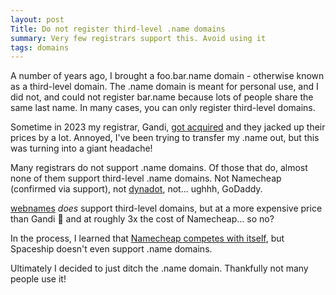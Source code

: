 ```yaml
---
layout: post
Title: Do not register third-level .name domains
summary: Very few registrars support this. Avoid using it
tags: domains
---
```


A number of years ago, I brought a foo.bar.name domain - otherwise known as a third-level domain. The .name domain is meant for personal use, and I did not, and could not register bar.name because lots of people share the same last name. In many cases, you can only register third-level domains.

Sometime in 2023 my registrar, Gandi, [got acquired][1] and they jacked up their prices by a lot. Annoyed, I've been trying to transfer my .name out, but this was turning into a giant headache!

Many registrars do not support .name domains. Of those that do, almost none of them support third-level .name domains. Not Namecheap (confirmed via support), not [dynadot][2], not... ughhh, GoDaddy.

[webnames][3] _does_ support third-level domains, but at a more expensive price than Gandi 🤷 and at roughly 3x the cost of Namecheap... so no?

In the process, I learned that [Namecheap competes with itself](https://www.namecheap.com/about/press-releases/24-04-16/the-new-domain-registration-web-services-platform-spaceship-wants-to-help-shape-the-unseen-future-internet/), but Spaceship doesn't even support .name domains.

Ultimately I decided to just ditch the .name domain. Thankfully not many people use it!

[1]: https://your.online/press-release/
[2]: https://www.dynadot.com/community/forums/f7-domain-name-help/how-to-transfer-name-domain-3891.html
[3]: https://www.webnames.ca/domain-registration/register-name-domain-names/default.aspx

